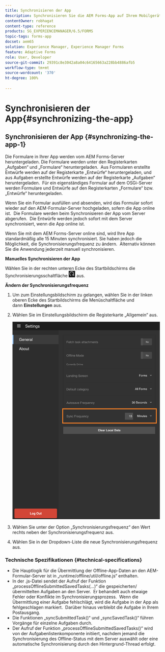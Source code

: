 ```yaml
---
title: Synchronisieren der App
description: Synchronisieren Sie die AEM Forms-App auf Ihrem Mobilgerät mit dem AEM-Formular-Server.
contentOwner: robhagat
content-type: reference
products: SG_EXPERIENCEMANAGER/6.5/FORMS
topic-tags: forms-app
docset: aem65
solution: Experience Manager, Experience Manager Forms
feature: Adaptive Forms
role: User, Developer
source-git-commit: 29391c8e3042a8a04c64165663a228bb4886afb5
workflow-type: tm+mt
source-wordcount: '370'
ht-degree: 100%

---
```


# Synchronisieren der App{#synchronizing-the-app}

## Synchronisieren der App {#synchronizing-the-app-1}

Die Formulare in Ihrer App werden vom AEM Forms-Server heruntergeladen. Die Formulare werden unter den Registerkarten „Aufgaben“ und „Formulare“ heruntergeladen.  Aus Formularen erstellte Entwürfe werden auf der Registerkarte „Entwürfe“ heruntergeladen, und aus Aufgaben erstellte Entwürfe werden auf der Registerkarte „Aufgaben“ heruntergeladen.  Für ein eigenständiges Formular auf dem OSGi-Server werden Formulare und Entwürfe auf den Registerkarten „Formulare“ bzw. „Entwürfe“ heruntergeladen.

Wenn Sie ein Formular ausfüllen und absenden, wird das Formular sofort wieder auf den AEM-Formular-Server hochgeladen, sofern die App online ist.  Die Formulare werden beim Synchronisieren der App vom Server abgerufen.  Die Entwürfe werden jedoch sofort mit dem Server synchronisiert, wenn die App online ist.

Wenn Sie mit dem AEM Forms-Server online sind, wird Ihre App standardmäßig alle 15 Minuten synchronisiert. Sie haben jedoch die Möglichkeit, die Synchronisierungsfrequenz zu ändern.  Alternativ können Sie die Anwendung jederzeit manuell synchronisieren.

**Manuelles Synchronisieren der App**

Wählen Sie in der rechten unteren Ecke des Startbildschirms die Synchronisierungsschaltfläche ![App synchronisieren](assets/sync-app.png) aus.

**Ändern der Synchronisierungsfrequenz**

1. Um zum Einstellungsbildschirm zu gelangen, wählen Sie in der linken oberen Ecke des Startbildschirms die Menüschaltfläche und dann **Einstellungen** aus.
1. Wählen Sie im Einstellungsbildschirm die Registerkarte „Allgemein“ aus.

   ![Einstellung der Synchronisierungsfrequenz im Fenster „Allgemeine Einstellungen“](assets/gen-settings-2.png)

1. Wählen Sie unter der Option „Synchronisierungsfrequenz“ den Wert rechts neben der Synchronisierungsfrequenz aus.
1. Wählen Sie in der Dropdown-Liste die neue Synchronisierungsfrequenz aus.

### Technische Spezifikationen {#technical-specifications}

* Die Hauptlogik für die Übermittlung der Offline-App-Daten an den AEM-Formular-Server ist in „runtime/offline/util/offline.js“ enthalten.
* In der .js-Datei sendet der Aufruf der Funktion „processOfflineSubmittedSavedTasks(…)“ die gespeicherten/übermittelten Aufgaben an den Server.  Er behandelt auch etwaige Fehler oder Konflikte im Synchronisierungsprozess.  Wenn die Übermittlung einer Aufgabe fehlschlägt, wird die Aufgabe in der App als fehlgeschlagen markiert.  Darüber hinaus verbleibt die Aufgabe in Ihrem Postausgang.
* Die Funktionen „syncSubmittedTask()“ und „syncSavedTask()“ führen Vorgänge für einzelne Aufgaben durch.
* Der Aufruf der Funktion „processOfflineSubmittedSavedTasks()“ wird von der Aufgabenlistenkomponente initiiert, nachdem jemand die Synchronisierung des Offline-Status mit dem Server auswählt oder eine automatische Synchronisierung durch den Hintergrund-Thread erfolgt.
